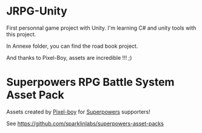 # JRPG-Unity

First personnal game project with Unity. I'm learning C# and unity tools with this project.

In Annexe folder, you can find the road book project.

And thanks to Pixel-Boy, assets are incredible !!! ;)

# Superpowers RPG Battle System Asset Pack

Assets created by [Pixel-boy](https://twitter.com/2pblog1)
for [Superpowers](http://superpowers-html5.com/) supporters!

See https://github.com/sparklinlabs/superpowers-asset-packs
